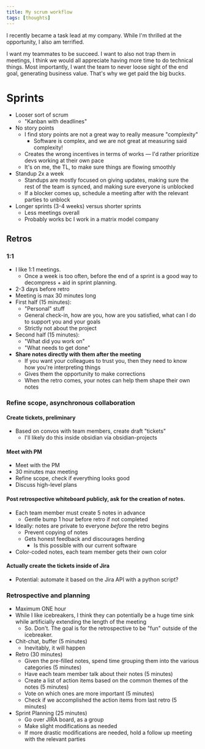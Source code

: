 ```yaml
---
title: My scrum workflow
tags: [thoughts]
---
```


I recently became a task lead at my company. While I'm thrilled at the opportunity, I also am terrified.

I want my teammates to be succeed. I want to also not trap them in meetings, I think we would all appreciate having more time to do technical things. Most importantly, I want the team to never loose sight of the end goal, generating business value. That's why we get paid the big bucks.

# Sprints

- Looser sort of scrum
  - "Kanban with deadlines"
- No story points
  - I find story points are not a great way to really measure "complexity"
    - Software is complex, and we are not great at measuring said complexity!
  - Creates the wrong incentives in terms of works — I'd rather prioritize devs working at their own pace
  - It's on me, the TL, to make sure things are flowing smoothly
- Standup 2x a week
  - Standups are mostly focused on giving updates, making sure the rest of the team is synced, and making sure everyone is unblocked
  - If a blocker comes up, schedule a meeting after with the relevant parties to unblock
- Longer sprints (3-4 weeks) versus shorter sprints
  - Less meetings overall
  - Probably works bc I work in a matrix model company

## Retros

### 1:1

- I like 1:1 meetings.
  - Once a week is too often, before the end of a sprint is a good way to decompress + aid in sprint planning.
- 2-3 days before retro
- Meeting is max 30 minutes long
- First half (15 minutes):
  - "Personal" stuff
  - General check-in, how are you, how are you satisfied, what can I do to support you and your goals
  - Strictly not about the project
- Second half (15 minutes):
  - "What did you work on"
  - "What needs to get done"
- **Share notes directly with them after the meeting**
  - If you want your colleagues to trust you, then they need to know how you're interpreting things
  - Gives them the opportunity to make corrections
  - When the retro comes, your notes can help them shape their own notes

### Refine scope, asynchronous collaboration

#### Create tickets, preliminary

- Based on convos with team members, create draft "tickets"
  - I'll likely do this inside obsidian via obsidian-projects

#### Meet with PM

- Meet with the PM
- 30 minutes max meeting
- Refine scope, check if everything looks good
- Discuss high-level plans

#### Post retrospective whiteboard publicly, ask for the creation of notes.

- Each team member must create 5 notes in advance
  - Gentle bump 1 hour before retro if not completed
- Ideally: notes are private to everyone _before_ the retro begins
  - Prevent copying of notes
  - Gets honest feedback and discourages herding
    - Is this possible with our current software
- Color-coded notes, each team member gets their own color

#### Actually create the tickets inside of Jira

- Potential: automate it based on the Jira API with a python script?

### Retrospective and planning

- Maximum ONE hour
- While I like icebreakers, I think they can potentially be a huge time sink while artificially extending the length of the meeting
  - So. Don't. The goal is for the retrospective to be "fun" outside of the icebreaker.
- Chit-chat, buffer (5 minutes)
  - Inevitably, it will happen
- Retro (30 minutes)
  - Given the pre-filled notes, spend time grouping them into the various categories (5 minutes)
  - Have each team member talk about their notes (5 minutes)
  - Create a list of action items based on the common themes of the notes (5 minutes)
  - Vote on which ones are more important (5 minutes)
  - Check if we accomplished the action items from last retro (5 minutes)
- Sprint Planning (25 minutes)
  - Go over JIRA board, as a group
  - Make slight modifications as needed
  - If more drastic modifications are needed, hold a follow up meeting with the relevant parties
